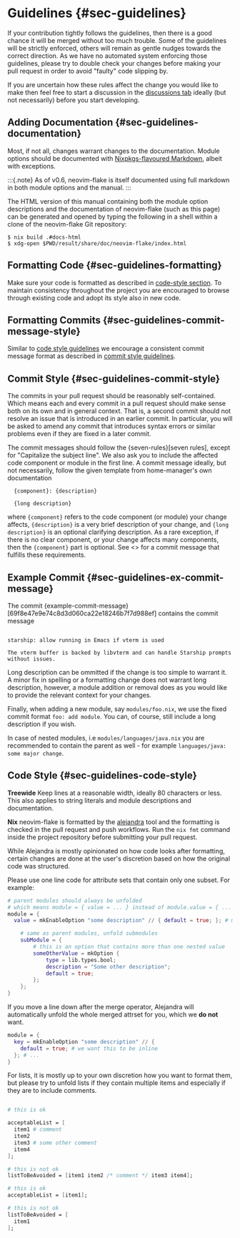 # Guidelines {#sec-guidelines}

If your contribution tightly follows the guidelines, then there is a good chance it will be merged without too much
trouble. Some of the guidelines will be strictly enforced, others will remain as gentle nudges towards the correct
direction. As we have no automated system enforcing those guidelines, please try to double check your changes before
making your pull request in order to avoid "faulty" code slipping by.

If you are uncertain how these rules affect the change you would like to make then feel free to start a
discussion in the [discussions tab](https://github.com/NotAShelf/neovim-flake/discussions) ideally (but not necessarily)
before you start developing.

## Adding Documentation {#sec-guidelines-documentation}

Most, if not all, changes warrant changes to the documentation. Module options should be documented with
[Nixpkgs-flavoured Markdown](https://nixos.org/manual/nixpkgs/unstable/#sec-contributing-markup), albeit with exceptions.

:::{.note}
As of v0.6, neovim-flake is itself documented using full markdown in both module options and the manual.
:::

The HTML version of this manual containing both the module option descriptions and the documentation of neovim-flake
(such as this page) can be generated and opened by typing the following in a shell within a clone of the
neovim-flake Git repository:

```console
$ nix build .#docs-html
$ xdg-open $PWD/result/share/doc/neovim-flake/index.html
```

## Formatting Code {#sec-guidelines-formatting}

Make sure your code is formatted as described in [code-style section](#sec-guidelines-code-style). To maintain consistency throughout
the project you are encouraged to browse through existing code and adopt its style also in new code.

## Formatting Commits {#sec-guidelines-commit-message-style}

Similar to [code style guidelines](#sec-guidelines-code-style) we encourage a consistent commit message format as described
in [commit style guidelines](#sec-guidelines-commit-style).

## Commit Style {#sec-guidelines-commit-style}

The commits in your pull request should be reasonably self-contained. Which means each and every commit in
a pull request should make sense both on its own and in general context. That is, a second commit should not resolve
an issue that is introduced in an earlier commit. In particular, you will be asked to amend any commit that
introduces syntax errors or similar problems even if they are fixed in a later commit.

The commit messages should follow the {seven-rules}[seven rules], except for "Capitalize the subject line".
We also ask you to include the affected code component or module in the first line.
A commit message ideally, but not necessarily, follow the given template from home-manager's own documentation

```
  {component}: {description}

  {long description}
```

where `{component}` refers to the code component (or module) your change affects, `{description}` is a very brief
description of your change, and `{long description}` is an optional clarifying description. As a rare exception, if
there is no clear component, or your change affects many components, then the `{component}` part is optional.
See <<ex-commit-message>> for a commit message that fulfills these requirements.

## Example Commit {#sec-guidelines-ex-commit-message}

The commit {example-commit-message}[69f8e47e9e74c8d3d060ca22e18246b7f7d988ef] contains the commit message

```

starship: allow running in Emacs if vterm is used

The vterm buffer is backed by libvterm and can handle Starship prompts
without issues.

```

Long description can be ommitted if the change is too simple to warrant it. A minor fix in spelling or a formatting
change does not warrant long description, however, a module addition or removal does as you would like to provide the
relevant context for your changes.

Finally, when adding a new module, say `modules/foo.nix`, we use the fixed commit format `foo: add module`.
You can, of course, still include a long description if you wish.

In case of nested modules, i.e `modules/languages/java.nix` you are recommended to contain the parent as well - for
example `languages/java: some major change`.

## Code Style {#sec-guidelines-code-style}

**Treewide**
Keep lines at a reasonable width, ideally 80 characters or less. This also applies to string literals and module
descriptions and documentation.

**Nix**
neovim-flake is formatted by the [alejandra](https://github.com/kamadorueda/alejandra) tool and the formatting is checked in the pull
request and push workflows. Run the `nix fmt` command inside the project repository before submitting your
pull request.

While Alejandra is mostly opinionated on how code looks after formatting, certain changes are done at the
user's discretion based on how the original code was structured.

Please use one line code for attribute sets that contain only one subset.
For example:

```nix
# parent modules should always be unfolded
# which means module = { value = ... } instead of module.value = { ... }
module = {
  value = mkEnableOption "some description" // { default = true; }; # merges can be done inline where possible

    # same as parent modules, unfold submodules
    subModule = {
        # this is an option that contains more than one nested value
        someOtherValue = mkOption {
            type = lib.types.bool;
            description = "Some other description";
            default = true;
        };
    };
}
```

If you move a line down after the merge operator, Alejandra will automatically unfold the whole merged attrset
for you, which we **do not** want.

```nix
module = {
  key = mkEnableOption "some description" // {
    default = true; # we want this to be inline
  }; # ...
}
```

For lists, it is mostly up to your own discretion how you want to format them, but please try to unfold lists if
they contain multiple items and especially if they are to include comments.

```nix

# this is ok

acceptableList = [
  item1 # comment
  item2
  item3 # some other comment
  item4
];

# this is not ok
listToBeAvoided = [item1 item2 /* comment */ item3 item4];

# this is ok
acceptableList = [item1];

# this is not ok
listToBeAvoided = [
  item1
];
```
